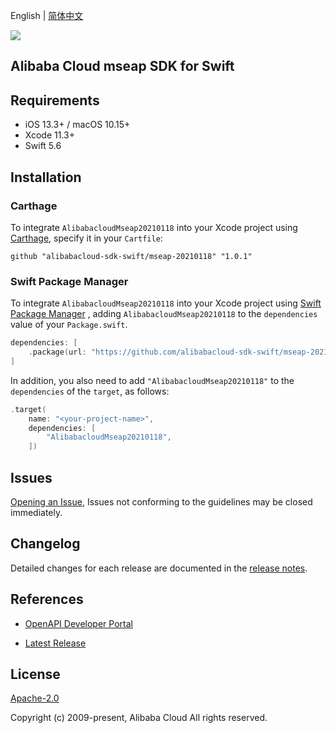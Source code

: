 English | [简体中文](README-CN.md)

![](https://aliyunsdk-pages.alicdn.com/icons/AlibabaCloud.svg)

## Alibaba Cloud mseap SDK for Swift

## Requirements

- iOS 13.3+ / macOS 10.15+
- Xcode 11.3+
- Swift 5.6

## Installation

### Carthage

To integrate `AlibabacloudMseap20210118` into your Xcode project using [Carthage](https://github.com/Carthage/Carthage), specify it in your `Cartfile`:

```ogdl
github "alibabacloud-sdk-swift/mseap-20210118" "1.0.1"
```

### Swift Package Manager

To integrate `AlibabacloudMseap20210118` into your Xcode project using [Swift Package Manager](https://swift.org/package-manager/) , adding `AlibabacloudMseap20210118` to the `dependencies` value of your `Package.swift`.

```swift
dependencies: [
    .package(url: "https://github.com/alibabacloud-sdk-swift/mseap-20210118.git", from: "1.0.1")
]
```

In addition, you also need to add `"AlibabacloudMseap20210118"` to the `dependencies` of the `target`, as follows:

```swift
.target(
    name: "<your-project-name>",
    dependencies: [
        "AlibabacloudMseap20210118",
    ])
```

## Issues

[Opening an Issue](https://github.com/alibabacloud-sdk-swift/mseap-20210118/issues/new), Issues not conforming to the guidelines may be closed immediately.

## Changelog

Detailed changes for each release are documented in the [release notes](./ChangeLog.txt).

## References

* [OpenAPI Developer Portal](https://next.api.alibabacloud.com/home)
- [Latest Release](https://github.com/alibabacloud-sdk-swift/mseap-20210118)

## License

[Apache-2.0](http://www.apache.org/licenses/LICENSE-2.0)

Copyright (c) 2009-present, Alibaba Cloud All rights reserved.
